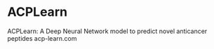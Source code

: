 # ACPLearn
ACPLearn: A Deep Neural Network model to predict novel anticancer peptides
acp-learn.com
